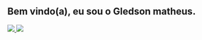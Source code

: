 ## Bem vindo(a), eu sou o Gledson matheus.

<div>
  <a href="https://github.com/gledsonmatheus">
    <img heigth ="180em" src="https://github-readme-stats.vercel.app/api?username=gledsonmatheus&show_icons=true&theme=darcula&count_private=false">
    <img heigth ="180em" src="https://github-readme-stats.vercel.app/api/top-langs/?username=gledsonmatheus&theme=darcula&count_private=false">
    
</div>





